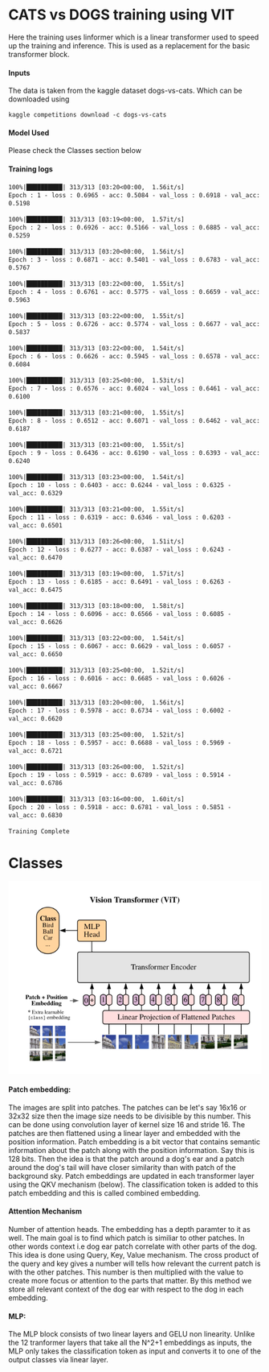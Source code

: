 # CATS vs DOGS training using VIT

Here the training uses linformer which is a linear transformer used to speed up the training and inference. This is used as a replacement for the basic transformer block.

#### Inputs
The data is taken from the kaggle dataset dogs-vs-cats. Which can be downloaded using
```
kaggle competitions download -c dogs-vs-cats
```
#### Model Used
Please check the Classes section below

#### Training logs

```
100%|██████████| 313/313 [03:20<00:00,  1.56it/s]
Epoch : 1 - loss : 0.6965 - acc: 0.5084 - val_loss : 0.6918 - val_acc: 0.5198

100%|██████████| 313/313 [03:19<00:00,  1.57it/s]
Epoch : 2 - loss : 0.6926 - acc: 0.5166 - val_loss : 0.6885 - val_acc: 0.5259

100%|██████████| 313/313 [03:20<00:00,  1.56it/s]
Epoch : 3 - loss : 0.6871 - acc: 0.5401 - val_loss : 0.6783 - val_acc: 0.5767

100%|██████████| 313/313 [03:22<00:00,  1.55it/s]
Epoch : 4 - loss : 0.6761 - acc: 0.5775 - val_loss : 0.6659 - val_acc: 0.5963

100%|██████████| 313/313 [03:22<00:00,  1.55it/s]
Epoch : 5 - loss : 0.6726 - acc: 0.5774 - val_loss : 0.6677 - val_acc: 0.5837

100%|██████████| 313/313 [03:22<00:00,  1.54it/s]
Epoch : 6 - loss : 0.6626 - acc: 0.5945 - val_loss : 0.6578 - val_acc: 0.6084

100%|██████████| 313/313 [03:25<00:00,  1.53it/s]
Epoch : 7 - loss : 0.6576 - acc: 0.6024 - val_loss : 0.6461 - val_acc: 0.6100

100%|██████████| 313/313 [03:21<00:00,  1.55it/s]
Epoch : 8 - loss : 0.6512 - acc: 0.6071 - val_loss : 0.6462 - val_acc: 0.6187

100%|██████████| 313/313 [03:21<00:00,  1.55it/s]
Epoch : 9 - loss : 0.6436 - acc: 0.6190 - val_loss : 0.6393 - val_acc: 0.6240

100%|██████████| 313/313 [03:23<00:00,  1.54it/s]
Epoch : 10 - loss : 0.6403 - acc: 0.6244 - val_loss : 0.6325 - val_acc: 0.6329

100%|██████████| 313/313 [03:21<00:00,  1.55it/s]
Epoch : 11 - loss : 0.6319 - acc: 0.6346 - val_loss : 0.6203 - val_acc: 0.6501

100%|██████████| 313/313 [03:26<00:00,  1.51it/s]
Epoch : 12 - loss : 0.6277 - acc: 0.6387 - val_loss : 0.6243 - val_acc: 0.6470

100%|██████████| 313/313 [03:19<00:00,  1.57it/s]
Epoch : 13 - loss : 0.6185 - acc: 0.6491 - val_loss : 0.6263 - val_acc: 0.6475

100%|██████████| 313/313 [03:18<00:00,  1.58it/s]
Epoch : 14 - loss : 0.6096 - acc: 0.6566 - val_loss : 0.6085 - val_acc: 0.6626

100%|██████████| 313/313 [03:22<00:00,  1.54it/s]
Epoch : 15 - loss : 0.6067 - acc: 0.6629 - val_loss : 0.6057 - val_acc: 0.6650

100%|██████████| 313/313 [03:25<00:00,  1.52it/s]
Epoch : 16 - loss : 0.6016 - acc: 0.6685 - val_loss : 0.6026 - val_acc: 0.6667

100%|██████████| 313/313 [03:20<00:00,  1.56it/s]
Epoch : 17 - loss : 0.5978 - acc: 0.6734 - val_loss : 0.6002 - val_acc: 0.6620

100%|██████████| 313/313 [03:25<00:00,  1.52it/s]
Epoch : 18 - loss : 0.5957 - acc: 0.6688 - val_loss : 0.5969 - val_acc: 0.6721

100%|██████████| 313/313 [03:26<00:00,  1.52it/s]
Epoch : 19 - loss : 0.5919 - acc: 0.6789 - val_loss : 0.5914 - val_acc: 0.6786

100%|██████████| 313/313 [03:16<00:00,  1.60it/s]
Epoch : 20 - loss : 0.5918 - acc: 0.6781 - val_loss : 0.5851 - val_acc: 0.6830

Training Complete
```

# Classes
![](2022-01-10-19-44-36.png)

#### Patch embedding:
The images are split into patches. The patches can be let's say 16x16 or 32x32 size then the image size needs to be divisible by this number. This can be done using convolution layer of kernel size 16 and stride 16. The patches are then flattened using a linear layer and embedded with the position information. Patch embedding is a bit vector that contains semantic information about the patch along with the position information. Say this is 128 bits. Then the idea is that the patch around a dog's ear and a patch around the dog's tail will have closer similarity than with patch of the background sky. Patch embeddings are updated in each transformer layer using the QKV mechanism (below). The classification token is added to this patch embedding and this is called combined embedding.


#### Attention Mechanism
Number of attention heads. The embedding has a depth paramter to it as well. The main goal is to find which patch is similiar to other patches. In other words context i.e dog ear patch correlate with other parts of the dog. This idea is done using Query, Key, Value mechanism. The cross product of the query and key gives a number will tells how relevant the current patch is with the other patches. This number is then multiplied with the value to create more focus or attention to the parts that matter. By this method we store all relevant context of the dog ear with respect to the dog in each embedding.

#### MLP:
The MLP block consists of two linear layers and GELU non linearity. Unlike the 12 tranformer layers that take all the N^2+1 embeddings as inputs, the MLP only takes the classification token as input and converts it to one of the output classes via linear layer.
